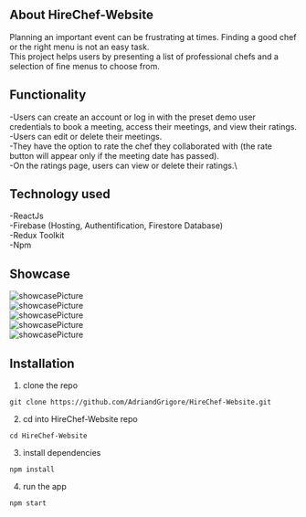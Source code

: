 ## **About** HireChef-Website
Planning an important event can be frustrating at times. Finding a good chef or the right menu is not an easy task.\
This project helps users by presenting a list of professional chefs and a selection of fine menus to choose from.

## **Functionality**
-Users can create an account or log in with the preset demo user credentials to book a meeting, access their meetings, and view their ratings.\
-Users can edit or delete their meetings.\
-They have the option to rate the chef they collaborated with (the rate button will appear only if the meeting date has passed).\
-On the ratings page, users can view or delete their ratings.\

## **Technology used**
-ReactJs \
-Firebase (Hosting, Authentification, Firestore Database) \
-Redux Toolkit \
-Npm 

## **Showcase**
<img src="https://drive.google.com/uc?id=1Bay7oRYqaRSyrKCEPqdIKY0YE3PZXSYA" alt="showcasePicture" />
</br>
<img src="https://drive.google.com/uc?id=1NemhDu7SkWe8FahUldwu16LKFLXrPXkp" alt="showcasePicture"/>
</br>
<img src="https://drive.google.com/uc?id=188ocNsWQWmQz9XBFutxwrN5JIuL7JM6R" alt="showcasePicture"/>
</br>
<img src="https://drive.google.com/uc?id=1cshEFBHtXUAvlplVIwrY4ZeVyL_rpVKv" alt="showcasePicture"/>
</br>
<img src="https://drive.google.com/uc?id=1FYX4PeG_CbiB6V9JZGRygTNMaHEiOhHF" alt="showcasePicture"/>

## **Installation**
1. clone the repo 
```
git clone https://github.com/AdriandGrigore/HireChef-Website.git 
```
2. cd into HireChef-Website repo
```
cd HireChef-Website
```
3. install dependencies
```
npm install
```
4. run the app
```
npm start
```
